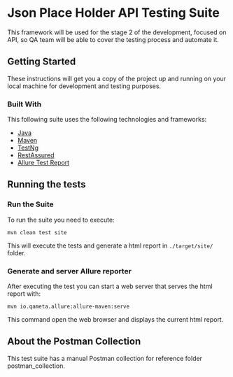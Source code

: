 # Json Place Holder API Testing Suite

This framework will be used for the stage 2 of the development, focused on API, so QA team will be able to cover the testing process and automate it.

## Getting Started

These instructions will get you a copy of the project up and running on your local machine for development and testing purposes.

### Built With

This following suite uses the following technologies and frameworks:
* [Java](https://www.oracle.com/java/technologies/javase/javase-jdk8-downloads.html)
* [Maven](https://maven.apache.org/)
* [TestNg](https://testng.org/doc/)
* [RestAssured](http://rest-assured.io/)
* [Allure Test Report](http://allure.qatools.ru/)

## Running the tests

### Run the Suite

To run the suite you need to execute: 
```
mvn clean test site
```

This will execute the tests and generate a html report in ```./target/site/``` folder.

### Generate and server Allure reporter

After executing the test you can start a web server that serves the html report with:

```
mvn io.qameta.allure:allure-maven:serve
```

This command open the web browser and displays the current html report.

## About the Postman Collection

This test suite has a manual Postman collection for reference folder postman_collection.
